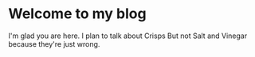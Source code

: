 # Welcome to my blog

I'm glad you are here. I plan to talk about Crisps
But not Salt and Vinegar because they're just wrong.
